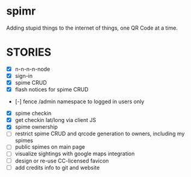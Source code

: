 spimr
=====

Adding stupid things to the internet of things, one QR Code at a time.

STORIES
=====

- [x] n-n-n-n-node
- [x] sign-in
- [x] spime CRUD
- [x] flash notices for spime CRUD
- [-] fence /admin namespace to logged in users only
- [x] spime checkin
- [x] get checkin lat/long via client JS
- [x] spime ownership
- [ ] restrict spime CRUD and qrcode generation to owners, including my spimes
- [ ] public spimes on main page
- [ ] visualize sightings with google maps integration
- [ ] design or re-use CC-licensed favicon
- [ ] add credits info to git and website
